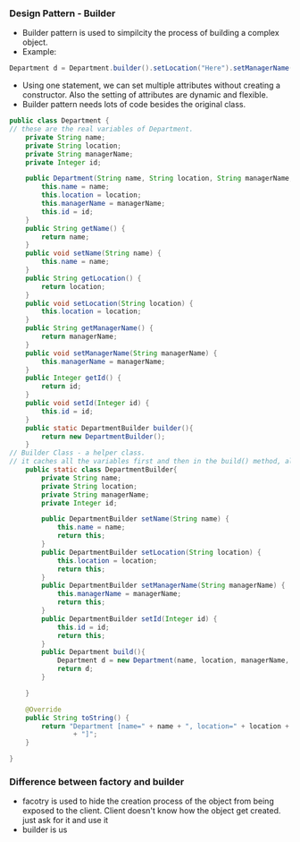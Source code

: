 ### Design Pattern - Builder
- Builder pattern is used to simpilcity the process of building a complex object.
- Example:
```java
Department d = Department.builder().setLocation("Here").setManagerName("dawei").setName("df").build();
```
- Using one statement, we can set multiple attributes without creating a constructor. Also the setting of attributes are dynamic and flexible.
- Builder pattern needs lots of code besides the original class.
```java
public class Department {
// these are the real variables of Department.
    private String name;
    private String location;
    private String managerName;
    private Integer id;

    public Department(String name, String location, String managerName, Integer id) {
        this.name = name;
        this.location = location;
        this.managerName = managerName;
        this.id = id;
    }
    public String getName() {
        return name;
    }
    public void setName(String name) {
        this.name = name;
    }
    public String getLocation() {
        return location;
    }
    public void setLocation(String location) {
        this.location = location;
    }
    public String getManagerName() {
        return managerName;
    }
    public void setManagerName(String managerName) {
        this.managerName = managerName;
    }
    public Integer getId() {
        return id;
    }
    public void setId(Integer id) {
        this.id = id;
    }
    public static DepartmentBuilder builder(){
        return new DepartmentBuilder();
    }
// Builder Class - a helper class.
// it caches all the variables first and then in the build() method, all variables will be copied to the real object.
    public static class DepartmentBuilder{
        private String name;
        private String location;
        private String managerName;
        private Integer id;

        public DepartmentBuilder setName(String name) {
            this.name = name;
            return this;
        }
        public DepartmentBuilder setLocation(String location) {
            this.location = location;
            return this;
        }
        public DepartmentBuilder setManagerName(String managerName) {
            this.managerName = managerName;
            return this;
        }
        public DepartmentBuilder setId(Integer id) {
            this.id = id;
            return this;
        }
        public Department build(){
            Department d = new Department(name, location, managerName, id);
            return d;
        }

    }

    @Override
    public String toString() {
        return "Department [name=" + name + ", location=" + location + ", managerName=" + managerName + ", id=" + id
                + "]";
    }

}
```

### Difference between factory and builder
- facotry is used to hide the creation process of the object from being exposed to the client. Client doesn't know how the object get created. just ask for it and use it
- builder is us
